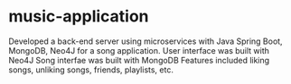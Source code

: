 # music-application
Developed a back-end server using microservices with Java Spring Boot, MongoDB, Neo4J for a song application.
User interface was built with Neo4J
Song interfae was built with MongoDB
Features included liking songs, unliking songs, friends, playlists, etc.
